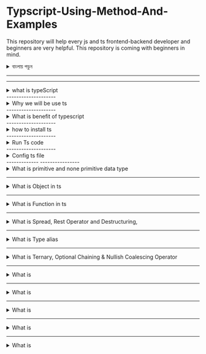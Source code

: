 # Typscript-Using-Method-And-Examples  

This repository will help every js and ts frontend-backend developer and beginners are very helpful. This repository is coming with beginners in mind.

<details>
<summary>
  বাংলায় পড়ুন
</summary>
<br >
  
- এই repository  প্রত্যেক JS AND TS ফ্রন্টএন্ড-ব্যাকএন্ড Developer দের কিছুটা সহযোগিতা করতে পারে । 

</details>  

------------------------


--------------------
<details>
<summary>
what is typeScript
</summary>
<br >


TypeScript is a programming language that's very similar to JavaScript. It's like a "superset" of JavaScript, which means it adds some extra features on top of JavaScript. These features help developers catch errors early on and make it easier to work with large and complex codebases. In simple words, TypeScript helps you write JavaScript code with fewer mistakes and more structure.

</details> 
--------------------
<details>
<summary>
 Why we will be use ts 


</summary>
<br >


English: TypeScript helps catch errors early, improves code quality, and enhances developer productivity.

বাংলা: TypeScript সহযোগিতা করে ত্রুটি সমূহকে প্রাথমিকভাবে ধরা পরে, কোডের গুণমান উন্নত করে, এবং ডেভেলপারের কর্মক্ষমতা বাড়ায়।

</details> 
--------------------
<details>
<summary>
What is benefit of typescript 


</summary>
<br >

English: The benefits of TypeScript include catching errors early, improving code quality, and enhancing developer productivity.

বাংলা: TypeScript এর সুবিধাগুলির মধ্যে ত্রুটি সমূহকে প্রাথমিকভাবে ধরা পাওয়া, কোডের গুণমান উন্নত করা, এবং ডেভেলপারের কর্মক্ষমতা বাড়ানো রয়েছে।  

 JS type in Ts 
- number. string. boolean. null. undefined. Object. symbol 

TS Own types 
- interface. void. array. Enum. union. inersaction

</details> 
--------------------
<details>
<summary>
how to install ts 


</summary>
<br >

1. First, make sure you have Node.js installed on your computer. You can download and install it from the official Node.js website: https://nodejs.org/

2.  open your command prompt or terminal.

3. To install TypeScript globally, 
```
npm install -g typescript
```

4. TypeScript should be installed on your system.

5. To verify that TypeScript is installed, you can check the version by running:
```
tsc --version
```

6. If TypeScript is installed correctly, you should see the version number displayed in the terminal.


</details> 
--------------------
<details>
<summary>
Run Ts code
</summary>
<br >



1. Write your TypeScript code in a file with a `.ts` extension. For example, you can create a file named `example.ts`.

2. Open your command prompt or terminal and navigate to the directory where your TypeScript file is located.

3. Compile your TypeScript code into JavaScript using the TypeScript compiler (`tsc`). Run the following command:
```
tsc example.ts
```
This command will generate a JavaScript file (`example.js`) in the same directory.

4. Once the TypeScript code is compiled, you can run the generated JavaScript file using Node.js. Run the following command:
```
node example.js
```


</details> 
--------------------
<details>
<summary>
Config ts file
</summary>
<br >



1. **Initialize TypeScript Configuration**: In your project directory, open a terminal or command prompt.

2. **Create a `tsconfig.json` file**: Run the following command:
   ```
   tsc --init
   ```
   This command generates a `tsconfig.json` file with default settings.

3. **Configure `tsconfig.json`**: Open the generated `tsconfig.json` file in a text editor. Here you can configure various TypeScript compiler options according to your project's needs. Some common options include:
   - `"target"`: Specifies the version of ECMAScript to compile to (e.g., `"ES5"`, `"ES6"`).
   - `"outDir"`: Specifies the output directory for compiled JavaScript files.
   - `"rootDir"`: Specifies the root directory of TypeScript source files.
   - `"include"`: Specifies the files to include in compilation.
   - `"exclude"`: Specifies the files to exclude from compilation.

4. **Write TypeScript Code**: Create `.ts` files in your project directory and write your TypeScript code in them.

5. **Compile TypeScript Code**: Run the TypeScript compiler (`tsc`) in the terminal to compile your TypeScript files. If you have configured `tsconfig.json`, you can simply run:
   ```
   tsc
   ```
   This command will compile all TypeScript files in the project according to the configuration specified in `tsconfig.json`.

6. **Run the Compiled JavaScript Code**: After compiling, you can run the generated JavaScript files using Node.js:
   ```
   node path/to/compiled/file.js
   ```


</details> 
-------------
----------------


<details>
<summary>
What is primitive and none primitive data type
</summary>
<br >
list of primitive data types in TypeScript:

1. `number`: Represents numeric values like integers or floating-point numbers.
2. `string`: Represents text or string values.
3. `boolean`: Represents true or false values.
4. `null`: Represents an intentional absence of any value.
5. `undefined`: Represents a variable that has been declared but not assigned a value.
6. `symbol`: Represents unique and immutable values, often used as object keys.

none primitive data types 
- array 
- tuple
- object


```js 
// Basic ts

// 1- string
let Myname: string = "Rakib";

// 2- number
let number: number = 123;

// 3-Boolean
let isAdmin: boolean = true;

// 4- null
let y: null = null;

// 5-undefined
let x: undefined = undefined;

// Array
let freind: string[] = ["rakib", "sadiya"];

let eligibleRollLIst: number[] = [34, 435, 434];
eligibleRollLIst.push(43);

//  tuple --> array --> order--> type of value

let coordinates: [number, number] = [3423, 434];

let ageName: [number, string] = [22, "rakib"];

```



</details> 


--------------------
<details>
<summary>
What is Object in ts


</summary>
<br >


In TypeScript, an object is like a container that holds related information. It's made up of key-value pairs. For example:
```typescript
let person = {
    name: "John",
    age: 30,
    isStudent: false
};
```
Here, `person` is an object with properties like `name`, `age`, and `isStudent`, each storing different kinds of information about John. 

```js
const user: {
  company: "Ph Hero"; // type- literal types
  fristName: string;
  middleName?: string;
  lastName: string;
  isMarried: boolean;
} = {
  company: "Ph Hero",
  fristName: "Rakibul",
  lastName: "Islam",
  isMarried: true,
};

```

</details> 

--------------------
<details>
<summary>
What is Function in ts


</summary>
<br >
// learning Function

//  normal function
//  arrow Function

function add(num1: number, num2: number) {
  return num1 + num2;
}

// arrow function
const addArrow = (num1: number, numb2: number): number => num1 + numb2;

//  object --> function --> method

const poorUser = {
  name: "rakib",
  balance: 0,
  addBalance(balance: number): string {
    return `My new Balance is ${this.balance + balance}`;
  },
};



English:
1. **Arrow Function**: `addArrow` is a function that takes two numbers as input and returns their sum. It's written using arrow function syntax `(parameters) => expression`.

2. **Object - Function - Method**: `poorUser` is an object representing a user with properties like `name` and `balance`. Inside this object, there's a function `addBalance` that takes a number as input and returns a string indicating the new balance after adding the input amount to the current balance. It's called a method because it's a function inside an object.

Bangla:
1. **অ্যারো ফাংশন**: `addArrow` হলো একটি ফাংশন যেখানে দুটি সংখ্যা নেয় এবং তাদের যোগফল ফেরত দেয়। এটি অ্যারো ফাংশন সিনট্যাক্স `(প্যারামিটার) => এক্সপ্রেশন` ব্যবহার করে লেখা হয়েছে।

2. **অবজেক্ট - ফাংশন - মেথড**: `poorUser` হলো একটি অবজেক্ট যেখানে `নাম` এবং `ব্যালেন্স` এর মত গুলো প্রোপার্টি আছে। এই অবজেক্টের ভিতরে, `addBalance` হলো একটি ফাংশন যা একটি সংখ্যা নেয় এবং তার বর্তমান ব্যালেন্সে যোগ করার পরিণামের নতুন ব্যালেন্স নির্দেশ করে। এটিকে একটি মেথড বলা হয় কারণ এটি অবজেক্টের ভিতরে একটি ফাংশন।



</details> 

--------------------
<details>
<summary>
What is Spread, Rest Operator and Destructuring,


</summary>
<br >

1. **Spread Operator (`...`)**:
   - English: The spread operator `...` allows you to expand elements of an iterable (like an array or object) into places where multiple elements are expected.
   - Bangla: স্প্রেড অপারেটর `...` আপনাকে ইটারেবলের (যেমন একটি অ্যারে বা অবজেক্ট) উপাদানগুলি নতুন উপাদানে বিস্তার করতে অনুমতি দেয়।

2. **Rest Operator (`...`)**:
   - English: The rest operator `...` gathers the remaining parameters into an array, representing an indefinite number of arguments.
   - Bangla: রেস্ট অপারেটর `...` অবশিষ্ট প্যারামিটারগুলি একটি অ্যারেতে সংগ্রহ করে, অসীম সংখ্যক আর্গুমেন্ট প্রতিনিধিত্ব করে।

3. **Destructuring**:
   - English: Destructuring allows you to extract values from arrays or objects and assign them to variables in a concise way.
   - Bangla: ডিস্ট্রাকচারিং আপনাকে অ্যারে বা অবজেক্ট থেকে মান উত্তোলন করে এবং তাদেরকে সংক্ষিপ্ত উপায়ে ভেরিয়েবলগুলিতে বর্তমান করতে দেয়। 

```js 
{
  //  spread operator
  //    rest operator
  //  distructure

  const bro1: string[] = ["hasib", "faruk"];
  const bro2: string[] = ["roton", "ratul"];
  bro1.push(...bro2);

  const mentors1 = {
    ts: "misba",
    redux: "mir",
  };
  const mentors2 = {
    prisma: "mizan",
    nextjs: "tonnmoy",
  };

  const mentorLIst = {
    ...mentors1,
    ...mentors2,
  };

  const greetFriends = (...friends: string[]) => {
    friends.forEach((friend: string) => console.log(freind));
  };

  greetFriends("abul", "kabul", "ubul", "babul");

  // 
}

//  distructuring
{
  const user = {
    id: 111,
    name: {
      fristName: "sadiya",
      middleName: "islam",
      lastName: "sinthiya",
    },
    conctactNo: "01754836031",
    address: "pabna",
  };

  const {
    conctactNo,
    name: { fristName },
  } = user;
}

//  array distructuring

const myFriends = ["chanler", "joey", "ross"];

const [, , besfreind, ...rest] = myFriends;


```

</details> 

--------------------
<details>
<summary>
What is Type alias


</summary>
<br >
Type alias is a feature in TypeScript that allows you to create a new name for a type. It's useful for giving descriptive names to complex types or for creating shorter names for types that are used frequently. With type alias, you can create custom types based on existing types or combine multiple types into one. It helps make your code more readable and maintainable by providing meaningful names for types.

```js 
{
  // type alias

  type Student = {
    name: string;
    age: number;
    gender: string;
    contactNo?: string;
  };

  const student1: Student = {
    name: "rakib",
    age: 22,
    gender: "male",
    contactNo: "0173333333",
  };
  const student2: Student = {
    name: "mir",
    age: 24,
    gender: "male",
    contactNo: "0176666666",
  };
  const student3: Student = {
    name: "mir",
    age: 24,
    gender: "male",
    contactNo: "0176666666",
  };
  type UserName = string;
  type IsAddmin = boolean;

  const userName: UserName = "rakib";
  const isAdmin: IsAddmin = true;

  type Add = (num1: number, num2: number) => number;
  const add: Add = (num1, num2) => num1 + num2;
}
```

</details> 

--------------------
<details>
<summary>
What is Ternary, Optional Chaining & Nullish Coalescing Operator


</summary>
<br >


1. **Ternary Operator**:
   - English: The ternary operator `condition ? expr1 : expr2` is a shorthand way of writing an if-else statement. It evaluates the `condition`, and if it's true, it returns `expr1`, otherwise it returns `expr2`.
   - Bangla: টার্নারি অপারেটর `condition ? expr1 : expr2` হলো একটি ছোট প্রকারের ইফ-এলস স্টেটমেন্ট লেখার উপায়। এটি `condition` এর মান এবং যদি সত্য হয়, তবে এটি `expr1` কে ফেরত দেয়, অন্যথায় এটি `expr2` কে ফেরত দেয়।

2. **Optional Chaining Operator**:
   - English: The optional chaining operator `?.` is used to access properties of an object without having to check if each property exists. It returns `undefined` if a property in the chain is null or undefined.
   - Bangla: অপশনাল চেইনিং অপারেটর `?.` ব্যবহার করা হয় অবজেক্টের প্রপার্টি অ্যাক্সেস করতে যেখানে প্রত্যেক প্রপার্টি বিদ্যমান কি না তা চেক করার প্রয়োজন না করে। যদি চেইনের কোনো প্রপার্টি null অথবা undefined হয়, তবে এটি `undefined` ফেরত দেয়।

3. **Nullish Coalescing Operator**:
   - English: The nullish coalescing operator `??` is used to provide a default value when a variable is null or undefined. It returns the right-hand operand if the left-hand operand is `null` or `undefined`, otherwise it returns the left-hand operand.
   - Bangla: নালিশ কো-অ্যালিসিং অপারেটর `??` ব্যবহার করা হয় যখন একটি ভ্যারিয়েবল null অথবা undefined হলে একটি ডিফল্ট মান সরবরাহ করতে। যদি বাম অপারেন্ড null বা undefined হয়, তবে এটি ডান অপারেন্ড ফেরত দেয়, অন্যথায় এটি বাম অপারেন্ড ফেরত দেয়।
</details> 

--------------------
<details>
<summary>
What is


</summary>
<br >

</details> 

--------------------
<details>
<summary>
What is


</summary>
<br >

</details> 

--------------------
<details>
<summary>
What is


</summary>
<br >

</details> 

--------------------
<details>
<summary>
What is


</summary>
<br >

</details> 

--------------------
<details>
<summary>
What is


</summary>
<br >

</details> 